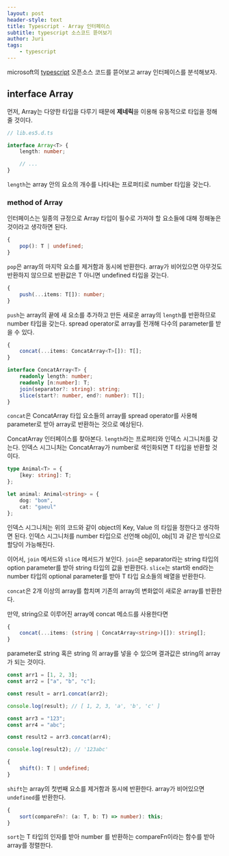 ```yaml
---
layout: post
header-style: text
title: Typescript - Array 인터페이스
subtitle: typescript 소스코드 뜯어보기
author: Juri
tags:
    - typescript
---
```


microsoft의 [typescript](github.com/microsoft/TypeScript) 오픈소스 코드를 뜯어보고 array 인터페이스를 분석해보자.

## interface Array

먼저, Array는 다양한 타입을 다루기 때문에 **제네릭**을 이용해 유동적으로 타입을 정해줄 것이다.

```ts
// lib.es5.d.ts

interface Array<T> {
    length: number;

    // ...
}
```

`length`는 array 안의 요소의 개수를 나타내는 프로퍼티로 number 타입을 갖는다.

### method of Array

인터페이스는 일종의 규정으로 Array 타입이 필수로 가져야 할 요소들에 대해 정해놓은 것이라고 생각하면 된다.

```ts
{
    pop(): T | undefined;
}
```

`pop`은 array의 마지막 요소를 제거함과 동시에 반환한다. array가 비어있으면 아무것도 반환하지 않으므로 반환값은 T 아니면 undefined 타입을 갖는다.

```ts
{
    push(...items: T[]): number;
}
```

`push`는 array의 끝에 새 요소를 추가하고 만든 새로운 array의 `length`를 반환하므로 number 타입을 갖는다. spread operator로 array를 전개해 다수의 parameter를 받을 수 있다.

```ts
{
    concat(...items: ConcatArray<T>[]): T[];
}

interface ConcatArray<T> {
    readonly length: number;
    readonly [n:number]: T;
    join(separator?: string): string;
    slice(start?: number, end?: number): T[];
}
```

`concat`은 ConcatArray 타입 요소들의 array를 spread operator를 사용해 parameter로 받아 array로 반환하는 것으로 예상된다.

ConcatArray 인터페이스를 찾아본다. `length`라는 프로퍼티와 인덱스 시그니처를 갖는다. 인덱스 시그니처는 ConcatArray가 number로 색인화되면 T 타입을 반환할 것이다.

```ts
type Animal<T> = {
    [key: string]: T;
};

let animal: Animal<string> = {
    dog: "bom",
    cat: "gaeul"
};
```

인덱스 시그니처는 위의 코드와 같이 object의 Key, Value 의 타입을 정한다고 생각하면 된다. 인덱스 시그니처를 number 타입으로 선언해 obj[0], obj[1] 과 같은 방식으로 할당이 가능해진다.

이어서, `join` 메서드와 `slice` 메서드가 보인다. `join`은 separator라는 string 타입의 option parameter를 받아 string 타입의 값을 반환한다. `slice`는 start와 end라는 number 타입의 optional parameter를 받아 T 타입 요소들의 배열을 반환한다.

`concat`은 2개 이상의 array를 합치며 기존의 array의 변화없이 새로운 array를 반환한다.

만약, string으로 이루어진 array에 concat 메소드를 사용한다면

```ts
{
    concat(...items: (string | ConcatArray<string>)[]): string[];
}
```

parameter로 string 혹은 string 의 array를 넣을 수 있으며 결과값은 string의 array가 되는 것이다.

```ts
const arr1 = [1, 2, 3];
const arr2 = ["a", "b", "c"];

const result = arr1.concat(arr2);

console.log(result); // [ 1, 2, 3, 'a', 'b', 'c' ]

const arr3 = "123";
const arr4 = "abc";

const result2 = arr3.concat(arr4);

console.log(result2); // '123abc'
```

```ts
{
    shift(): T | undefined;
}
```

`shift`는 array의 첫번째 요소를 제거함과 동시에 반환한다. array가 비어있으면 `undefined`를 반환한다.

```ts
{
    sort(compareFn?: (a: T, b: T) => number): this;
}
```

`sort`는 T 타입의 인자를 받아 number 를 반환하는 compareFn이라는 함수를 받아 array를 정렬한다.
